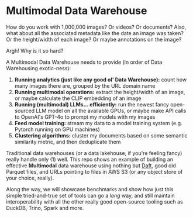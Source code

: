 # Multimodal Data Warehouse

How do you work with 1,000,000 images? Or videos? Or documents? Also, what about all the associated metadata like
the date an image was taken? Or the height/width of each image? Or maybe annotations on the image?

Argh! Why is it so hard?

A Multimodal Data Warehouse needs to provide (in order of Data Warehousing exotic-ness):

1. **Running analytics (just like any good ol' Data Warehouse):** count how many images there are, grouped by the URL domain name
2. **Running multimodal operations:** extract the height/width of an image, or maybe calculate the CLIP embedding of an image
3. **Running (multimodal) LLMs... efficiently:** run the newest fancy open-sourced LLM model on all the available GPUs, or maybe make API calls to OpenAI's GPT-4o to prompt my models with my images
4. **Feed model training:** stream my data to a model training system (e.g. Pytorch running on GPU machines)
2. **Clustering algorithms:** cluster my documents based on some semantic similarity metric, and then deduplicate them

Traditional data warehouses (or a data lakehouse, if you're feeling fancy) really handle only (1) well. This repo shows an example of building an effective **Multimodal** data warehouse using nothing but [Daft](https://www.getdaft.io), good old Parquet files, and URLs pointing to files in AWS S3 (or any object store of your choice, really).

Along the way, we will showcase benchmarks and show how just this simple tried-and-true set of tools can go a *long* way, and still maintain interoperability with all the other really good open-source tooling such as DuckDB, Trino, Spark and more.
